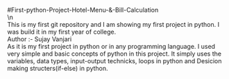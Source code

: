 #First-python-Project-Hotel-Menu-&-Bill-Calculation
<br>
\n
<br>
This is my first git repository and I am showing my first project in python. I was build it in my first year of college.
<br>
Author :- Sujay Vanjari
<br>
   As it is my first project in python or in any programming language. I used very simple and basic concepts of python in this project. 
It simply uses the variables, data types, input-output technicks, loops in python and Desicion making structers(if-else) in python. 
